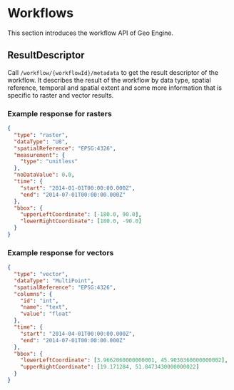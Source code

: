 # Workflows

This section introduces the workflow API of Geo Engine.

## ResultDescriptor

Call `/workflow/{workflowId}/metadata` to get the result descriptor of the workflow. It describes the result of the workflow by data type, spatial reference, temporal and spatial extent and some more information that is specific to raster and vector results.

### Example response for rasters

```json
{
  "type": "raster",
  "dataType": "U8",
  "spatialReference": "EPSG:4326",
  "measurement": {
    "type": "unitless"
  },
  "noDataValue": 0.0,
  "time": {
    "start": "2014-01-01T00:00:00.000Z",
    "end": "2014-07-01T00:00:00.000Z"
  },
  "bbox": {
    "upperLeftCoordinate": [-180.0, 90.0],
    "lowerRightCoordinate": [180.0, -90.0]
  }
}
```

### Example response for vectors

```json
{
  "type": "vector",
  "dataType": "MultiPoint",
  "spatialReference": "EPSG:4326",
  "columns": {
    "id": "int",
    "name": "text",
    "value": "float"
  },
  "time": {
    "start": "2014-04-01T00:00:00.000Z",
    "end": "2014-07-01T00:00:00.000Z"
  },
  "bbox": {
    "lowerLeftCoordinate": [3.9662060000000001, 45.9030360000000002],
    "upperRightCoordinate": [19.171284, 51.8473430000000022]
  }
}
```
